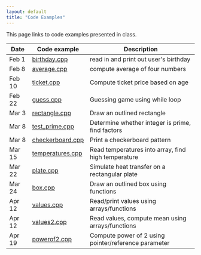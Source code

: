 ```yaml
---
layout: default
title: "Code Examples"
---
```


This page links to code examples presented in class.

Date | Code example | Description
---- | ------------ | -----------
Feb 1 | [birthday.cpp](birthday.cpp) | read in and print out user's birthday
Feb 8 | [average.cpp](average.cpp) | compute average of four numbers
Feb 10 | [ticket.cpp](ticket.cpp) | Compute ticket price based on age
Feb 22 | [guess.cpp](guess.cpp) | Guessing game using while loop
Mar 3 | [rectangle.cpp](rectangle.cpp) | Draw an outlined rectangle
Mar 8 | [test\_prime.cpp](test_prime.cpp) | Determine whether integer is prime, find factors
Mar 8 | [checkerboard.cpp](checkerboard.cpp) | Print a checkerboard pattern
Mar 15 | [temperatures.cpp](temperatures.cpp) | Read temperatures into array, find high temperature
Mar 22 | [plate.cpp](plate.cpp) | Simulate heat transfer on a rectangular plate
Mar 24 | [box.cpp](box.cpp) | Draw an outlined box using functions
Apr 12 | [values.cpp](values.cpp) | Read/print values using arrays/functions
Apr 12 | [values2.cpp](values2.cpp) | Read values, compute mean using arrays/functions
Apr 19 | [powerof2.cpp](powerof2.cpp) | Compute power of 2 using pointer/reference parameter
